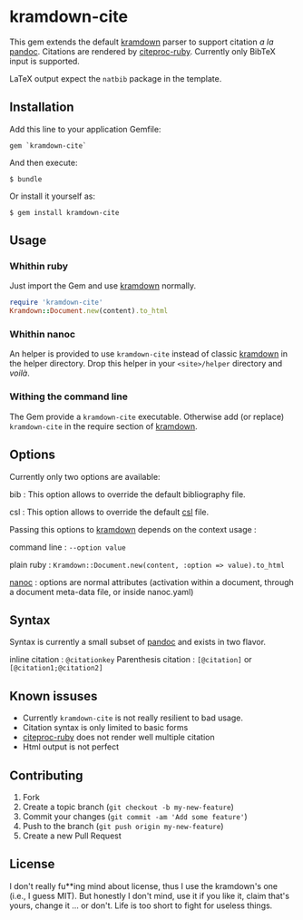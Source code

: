kramdown-cite
=============

This gem extends the default [kramdown][] parser to support citation *a la* [pandoc][]. Citations are rendered by [citeproc-ruby][]. Currently only BibTeX input is supported.

LaTeX output expect the `natbib` package in the template.

Installation
------------

Add this line to your application Gemfile:

    gem `kramdown-cite`

And then execute:

    $ bundle

Or install it yourself as:

    $ gem install kramdown-cite

Usage
-----

### Whithin ruby

Just import the Gem and use [kramdown][] normally.

```ruby
require 'kramdown-cite'
Kramdown::Document.new(content).to_html
```

### Whithin nanoc

An helper is provided to use `kramdown-cite` instead of classic [kramdown][] in the helper directory. Drop this helper in your `<site>/helper` directory and *voilà*.

### Withing the command line

The Gem provide a `kramdown-cite` executable. Otherwise add (or replace) `kramdown-cite` in the require section of [kramdown][].

Options
-------

Currently only two options are available:

bib
 : This option allows to override the default bibliography file.

csl
 : This option allows to override the default [csl][] file.

Passing this options to [kramdown][] depends on the context usage :

command line
 : `--option value`

plain ruby
 : `Kramdown::Document.new(content, :option => value).to_html`

[nanoc][]
 : options are normal attributes (activation within a document, through a document meta-data file, or inside nanoc.yaml)

## Syntax

Syntax is currently a small subset of [pandoc][] and exists in two flavor.

inline citation
 : `@citationkey`
Parenthesis citation
 : `[@citation]` or `[@citation1;@citation2]`

Known issuses
-------------

- Currently `kramdown-cite` is not really resilient to bad usage.
- Citation syntax is only limited to basic forms
- [citeproc-ruby][] does not render well multiple citation
- Html output is not perfect

Contributing
------------

1. Fork
2. Create a topic branch (`git checkout -b my-new-feature`)
3. Commit your changes (`git commit -am 'Add some feature'`)
4. Push to the branch (`git push origin my-new-feature`)
5. Create a new Pull Request

License
-------

I don't really fu**ing mind about license, thus I use the kramdown's one (i.e., I guess MIT). But honestly I don't mind, use it if you like it, claim that's yours, change it ... or don't. Life is too short to fight for useless things.

[kramdown]: http://kramdown.rubyforge.org/
[pandoc]: http://nanoc.ws/
[nanoc]: http://nanoc.ws/
[csl]: http://citationstyles.org/
[citeproc-ruby]: https://github.com/inukshuk/citeproc-ruby
[bibtex-ruby]: http://inukshuk.github.io/bibtex-ruby/
